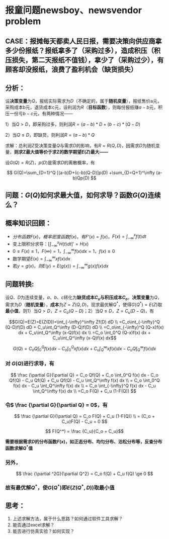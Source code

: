 # 报童问题newsboy、newsvendor problem

## CASE：报摊每天都卖人民日报，需要决策向供应商拿多少份报纸？报纸拿多了（采购过多），造成积压（积压损失，第二天报纸不值钱），拿少了（采购过少），有顾客却没报纸，浪费了盈利机会（缺货损失）


## 分析：

设**决策变量**为$Q$，报纸实际需求为$D$（不确定的，属于**随机变量**），报纸售价a元，采购成本b元，退货成本c元，设利润为$R$（**目标函数**），则每份报纸赚$a-b$元，积压一份亏$b-c$元，有两种情况——

1）当$Q>D$，即采购过多，则利润$R=(a-b)*D+(b-c)*(Q-D)$

2）当$Q \le D$，即缺货，则利润$R=(a-b)*Q$

求解：总利润Z受决策变量$Q$与需求$D$的影响，有$R=R(Q,D)$，因需求$D$为随机变量，**则求Z最大值等价于求Z的数学期望$E(Z)$最大——**

设$G(Q)=R(Z)$，$p(D)$是需求$D$的离散概率，有

$$ G(Q)=\sum_{D=1}^Q [(a-b)D+(c-b)(Q-D)]p(D) +\sum_{D=Q+1}^\infty (a-b)Qp(D) $$

## 问题：$G(Q)$如何求最大值，如何求导？函数$G(Q)$连续么？


## 概率知识回顾：

* $分布函数F(x)，概率密度函数f(x)，有F'(x)=f(x)$，$F(x)=\int_{-\infty}^x f(t) dt$
* 变上限积分求导：$[\int_{-\infty}^x H(t) dt]'=H(x)$
* $0 \le F(x) \le 1，F(\infty)=1，\int_{-\infty}^\infty f(x) dx=1，f(x) \ge 0$
* 数学期望$E(x)=\int_{-\infty}^\infty xf(x) dx$
* 若$y=g(x)，则E(y)=E(g(x))=\int_{-\infty}^\infty g(x)f(x) dx$


## 问题转换:

设$Q、D$为连续变量，$a、b、c$转化为**缺货成本$C_u$与积压成本$C_o$**，**决策变量**为$Q$，需求为$D$（**随机变量**），**成本**为$Z=Z(Q,D)$，现求最优解$Q^*$，使得$G(Q^*)=E(Z)$取**最小值**，则1）当$Q>D$，$Z=C_o(Q-D)$；2）当$Q \le D$，$Z=C_u(D-Q)$，有

$$G(Q)=E(Z)=E(Z(D))=\int_{-\infty}^\infty Zf(D) dD \\ 
=C_o\int_{-\infty}^Q (Q-D)f(D) dD + C_u\int_Q^\infty (D-Q)f(D) dD \\ 
=C_o\int_{-\infty}^Q (Q-x)f(x) dx + C_u\int_Q^\infty (x-Q)f(x) dx \\
=C_o \int_0^Q (Q-x)f(x) dx + C_u\int_Q^\infty (x-Q)f(x) dx$$

$$G(Q)=C_o Q \int_0^Q f(x) dx - C_o \int_0^Q xf(x) dx + C_u \int_Q^\infty xf(x) dx - C_u Q \int_Q^\infty f(x) dx $$


### 对 $G(Q)$进行求导，有
$$ \frac {\partial G}{\partial Q} = C_o Qf(Q) + C_o \int_0^Q f(x) dx - C_o Qf(Q) - C_u Qf(Q) +  C_u Qf(Q) -  C_u \int_Q^\infty f(x) dx \\
= C_o \int_0^Q f(x) dx - C_u \int_Q^\infty f(x) dx \\
= C_o \int_{-\infty}^Q f(x) dx - C_u \int_Q^\infty f(x) dx \\
=C_o F(Q) + C_u (1-F(Q)) $$


### 令$ \frac {\partial G}{\partial Q} = 0$，有

$$ \frac {\partial G}{\partial Q} = C_o F(Q) + C_u (1-F(Q)) \\
= (C_o + C_u)F(Q) - C_u = 0 $$

$$ F(Q^*) = \frac {C_u}{C_o + C_u}$$

**需要根据需求$D$的分布函数$F(x)$，如正态分布、均匀分布、泊松分布等，反查分布函数求解$Q^*$值** 


### 另外，
$$ \frac {\partial ^2G}{\partial Q^2} = C_o f(Q) + C_u f(Q) \ge 0 $$
### 故有最优解$Q^*$，使$G(Q^*)$即$E(Z(Q^*,D))$取最小值


## 思考：
1. 上述求解方法，属于什么思路？如何通过软件工具求解？
2. 能否通过excel求解？
3. 能否进行仿真实验？如何实现？



